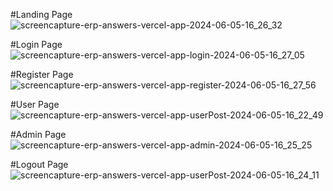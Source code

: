 #Landing Page
![screencapture-erp-answers-vercel-app-2024-06-05-16_26_32](https://github.com/Febiecode/erp_answers/assets/93641901/9595c8cd-ec95-4045-9ef7-9b98a2ef6695)

#Login Page
![screencapture-erp-answers-vercel-app-login-2024-06-05-16_27_05](https://github.com/Febiecode/erp_answers/assets/93641901/7228f421-93b3-462b-850d-efa77ff94e37)

#Register Page
![screencapture-erp-answers-vercel-app-register-2024-06-05-16_27_56](https://github.com/Febiecode/erp_answers/assets/93641901/93a374bc-939c-42ba-84ee-24826e2a67b0)

#User Page
![screencapture-erp-answers-vercel-app-userPost-2024-06-05-16_22_49](https://github.com/Febiecode/erp_answers/assets/93641901/82a092c9-478a-4cd8-9f39-91b277b6fc14)

#Admin Page
![screencapture-erp-answers-vercel-app-admin-2024-06-05-16_25_25](https://github.com/Febiecode/erp_answers/assets/93641901/82b92d6c-5824-45c7-8ce0-38d5aef8e324)

#Logout Page
![screencapture-erp-answers-vercel-app-userPost-2024-06-05-16_24_11](https://github.com/Febiecode/erp_answers/assets/93641901/ddcf9053-6958-4032-a754-6a0c501d143d)
